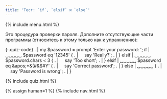 ```yaml
---
title: 'Тест: `if`, `elsif` и `else`'
---
```


{% include menu.html %}

Это процедура проверки пароля. Дополните отсутствующие части программы
(относитесь к этому только как к упражнению):

{:.quiz-code}
. | my $password = prompt &apos;Enter your password: &apos;;
if | ␣␣␣␣␣ $password eq &apos;12345&apos; {
. | &nbsp;&nbsp;&nbsp;&nbsp;say &apos;Really?&apos;;
. | }
elsif | ␣␣␣␣␣ $password.chars &lt; 3 {
. | &nbsp;&nbsp;&nbsp;&nbsp;say &apos;Too short&apos;;
. | }
elsif | ␣␣␣␣␣ $password eq &apos;*&(#&$#Y&apos; {
. | &nbsp;&nbsp;&nbsp;&nbsp;say &apos;Correct password&apos;;
. | }
else | ␣␣␣␣␣ {
. | &nbsp;&nbsp;&nbsp;&nbsp;say &apos;Password is wrong&apos;;
. | }

{% include quiz.html %}

{% assign human=1 %}
{% include nav.html %}
